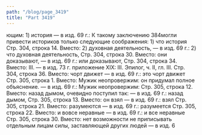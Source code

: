 ```yaml
---
path: "/blog/page_3419"
title: "Part 3419"
---
```


ющим: 1) история — в изд. 69 г.: К такому заключению 384могли привести историков только следующие соображения: 1) что история
Стр. 304, строка 14.
Вместо: 2) духовная деятельность, — в изд. 69 г.: 2) что духовная деятельность,
Стр. 304, строка 30.
Вместо: они доказывают, — в изд. 69 г.: или доказывают,
Стр. 304, строка 34.
Вместо: III. — в изд. 73 г. приложение XIX: III.
Эпилог, ч. II, гл. III.
Стр. 304, строка 36.
Вместо: чорт движет — в изд. 69 г.: это чорт движет
Стр. 305, строка 1.
Вместо: Мужик неопровержим: он придумал полное объяснение. — в изд. 69 г.: Мужик неопровержим:
Стр. 305, строка 12.
Вместо: назад дымом, очевидно поступил так: — в изд. 69 г.: назад дымом,
Стр. 305, строка 13.
Вместо: он взял — в изд. 69 г.: взял
Стр. 305, строка 21.
Вместо: разумеются — в изд. 69 г.: разумеется
Стр. 305, строка 22.
Вместо: и вовсе неравные — в изд. 69 г.: и все неравные
Стр. 305, строка 30.
Вместо: нет возможности не приписывать отдельным лицам силы, заставляющей других людей — в изд. 6
